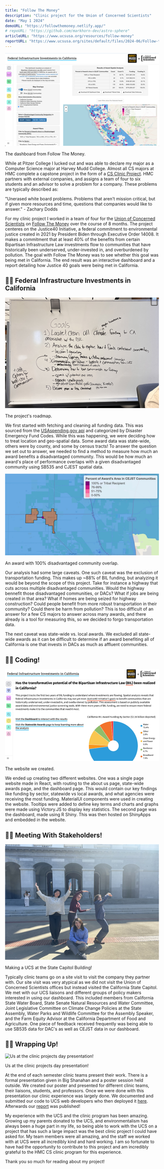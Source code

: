 ```yaml
---
title: "Follow The Money"
description: "Clinic project for the Union of Concerned Scientists"
date: "May 1 2024"
demoURL: "https://followthemoney.netlify.app/"
# repoURL: "https://github.com/markhorn-dev/astro-sphere"
articleURL: "https://www.ucsusa.org/resources/follow-money"
reportURL: "https://www.ucsusa.org/sites/default/files/2024-06/Follow-the-Money-Report-v3.pdf"
---
```


![The dashboard from Follow The Money.](/followTheMoney1.jpg)
<span>
<p class="text-sm text-center">The dashboard from Follow The Money.</p>
</span>

While at Pitzer College I lucked out and was able to declare my major as a Computer Science major at Harvey Mudd College. Almost all CS majors at HMC complete a capstone project in the form of a [CS Clinic Project](https://www.hmc.edu/cs/clinic/). HMC partners with external companies, and assigns a team of four to six students and an advisor to solve a problem for a company. These problems are typically described as:

<p class="font-style: italic w-[90%] mx-auto">"Unerased white board problems. Problems that aren't mission critical, but if given more resources and time, questions that companies would like to answer." - Zachary Dodds </p>

For my clinic project I worked in a team of four for the [Union of Concerned Scientists](https://www.ucsusa.org/) on [Follow The Money](https://www.ucsusa.org/resources/follow-money) over the course of 8 months.
The project centeres on the Justice40 Initiative, a federal commitment to environmental justice created in 2021 by President Biden through Executive Order 14008. It makes a commitment that at least 40% of the benefits from certain Bipartisan Infrastructure Law investments flow to communities that have historically been underserved, under-invested in, and overburdened by pollution. The goal with Follow The Money was to see whether this goal was being met in California. The end result was an interactive dashboard and a report detailing how Justice 40 goals were being met in California.

## 🧑‍🔬 Federal Infrastructure Investments in California

![The project's roadmap.](/followTheMoney2.JPG)
<span>
<p class="text-sm text-center">The project's roadmap.</p>
</span>

We first started with fetching and cleaning all funding data. This was sourced from the [USAspending.gov api](https://api.usaspending.gov/) and categorized by Disaster Emergency Fund Codes. While this was happening, we were deciding how to treat location and geo-spatial data. Some award data was state-wide, others were by county, and some by census tracts! To answer the question we set out to answer, we needed to find a method to measure how much an award benefits a disadvantaged community. This would be how much an award's place of performance overlaps with a given disadvantaged community using SB535 and CJEST spatial data.

![An award with 100% disadvantaged community overlap.](/followTheMoney3.jpg)
<span>
<p class="text-sm text-center">An award with 100% disadvantaged community overlap.</p>
</span>

Our analysis had some large caveats. One such caveat was the exclusion of transportation funding. This makes up ~88% of BIL funding, but analyzing it would be beyond the scope of this project. Take for instance a highway that cuts across multiple disadvantaged communities. Would the highway bennefit those disadvantaged communities, or DACs? What if jobs are being created in that area? What if homes are being seized for highway construction? Could people benefit from more robust transportation in their community? Could there be harm from pollution? This is too difficult of an answer for a few CS majors to answer across many awards, and there already is a tool for measuring this, so we decided to forgo transportation data.

The next caveat was state-wide vs. local awards. We excluded all state-wide awards as it can be difficult to determine if an award benefiting all of California is one that invests in DACs as much as affluent communities.

## 🧑‍🔬 Coding!


![The website we created.](/followTheMoney4.jpg)
<span>
<p class="text-sm text-center">The website we created.</p>
</span>

We ended up creating two different websites. One was a single page website made in React, with routing to the about us page, state-wide awards page, and the dashboard page. This would contain our key findings like funding by sector, statewide vs local awards, and what agencies were receiving the most funding. MaterialUI components were used in creating the website. Tooltips were added to define key terms and charts and graphs were made using Victory.JS to display key statistics. The second page was the dashboard, made using R Shiny. This was then hosted on ShinyApps and embedded in the website. 

## 🧑‍🔬 Meeting With Stakeholders!

![Making a UCS at the State Capitol Building!](/followTheMoney5.jpg)
<span>
<p class="text-sm text-center">Making a UCS at the State Capitol Building!</p>
</span>

Typically clinic teams go on a site visit to visit the company they partner with. Our site visit was very atypical as we did not visit the Union of Concerned Scientists offices but instead visited the California State Capitol. We met with our UCS liaisons and different groups of policy makers interested in using our dashboard. This included members from California State Water Board, State Senate Natural Resources and Water Committee, Joint Legislative Committee on Climate Change Policies at the State Assembly, 
Water Parks and Wildlife Committee for the Assembly Speaker, and the Farm Equity Advisor at the California Department of Food and Agriculture.
One piece of feedback received frequently was being able to use SB535 data for DAC's as well as CEJST data in our dashboard.

## 🧑‍🔬 Wrapping Up!

![Us at the clinic projects day presentation!](/followTheMoney6.jpg)
<span>
<p class="text-sm text-center">Us at the clinic projects day presentation!</p>
</span>

At the end of each semester clinic teams present their work. There is a formal presentation given in Big Shanahan and a poster session held outside. We created our poster and presented for different clinic teams, their liaisons, students, and professors. Once we were done with this presentation our clinic experience was largely done. We documented and submitted our code to UCS web developers who then deployed it [here](https://followthemoney.netlify.app/dashboard). Afterwards our [report](https://www.ucsusa.org/sites/default/files/2024-06/Follow-the-Money-Report-v3.pdf) was published!

My experience with the UCS and the clinic program has been amazing. Growing up my parents donated to the UCS, and environmentalism has always been a huge part in my life, so being able to work with the UCS on a project that has such a large impact was the best clinic project I could have asked for. My team members were all amazing, and the staff we worked with at UCS were all incredibly kind and hard working. I am so fortunate to have had the opportunity to contribute to this project and am incredibly grateful to the HMC CS clinic program for this experience. 

Thank you so much for reading about my project!